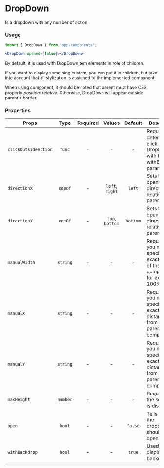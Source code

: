 # DropDown

Is a dropdown with any number of action

### Usage

```js
import { DropDown } from "app-components";
```

```jsx
<DropDown opened={false}></DropDown>
```

By default, it is used with DropDownItem elements in role of children.

If you want to display something custom, you can put it in children, but take into account that all stylization is assigned to the implemented component.

When using component, it should be noted that parent must have CSS property _position: relative_. Otherwise, DropDown will appear outside parent's border.

### Properties

| Props                |      Type      | Required |     Values      | Default  | Description                                                                            |
| -------------------- | :------------: | :------: | :-------------: | :------: | -------------------------------------------------------------------------------------- |
| `clickOutsideAction` |     `func`     |    -     |        -        |    -     | Required for determining a click outside DropDown with the withBackdrop parameter      |
| `directionX`         |    `oneOf`     |    -     | `left`, `right` |  `left`  | Sets the opening direction relative to the parent                                      |
| `directionY`         |    `oneOf`     |    -     | `top`, `bottom` | `bottom` | Sets the opening direction relative to the parent                                      |
| `manualWidth`        |    `string`    |    -     |        -        |    -     | Required if you need to specify the exact width of the component, for example 100%     |
| `manualX`            |    `string`    |    -     |        -        |    -     | Required if you need to specify the exact distance from the parent component           |
| `manualY`            |    `string`    |    -     |        -        |    -     | Required if you need to specify the exact distance from the parent component           |
| `maxHeight`          |    `number`    |    -     |        -        |    -     | Required if the scrollbar is displayed                                                 |
| `open`               |     `bool`     |    -     |        -        | `false`  | Tells when the dropdown should be opened                                               |
| `withBackdrop`       |     `bool`     |    -     |        -        | `true`   | Used to display backdrop                                                               |
